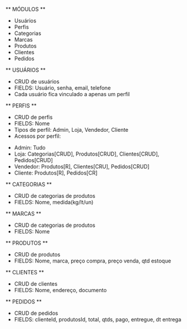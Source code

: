 ** MÓDULOS **

- Usuários
- Perfis
- Categorias
- Marcas
- Produtos
- Clientes
- Pedidos

** USUÁRIOS **

- CRUD de usuários
- FIELDS: Usuário, senha, email, telefone
- Cada usuário fica vinculado a apenas um perfil

** PERFIS **

- CRUD de perfis
- FIELDS: Nome
- Tipos de perfil: Admin, Loja, Vendedor, Cliente
- Acessos por perfil:

* Admin: Tudo
* Loja: Categorias[CRUD], Produtos[CRUD], Clientes[CRUD], Pedidos[CRUD]
* Vendedor: Produtos[R], Clientes[CRU], Pedidos[CRUD]
* Cliente: Produtos[R], Pedidos[CR]

** CATEGORIAS **

- CRUD de categorias de produtos
- FIELDS: Nome, medida(kg/lt/un)

** MARCAS **

- CRUD de categorias de produtos
- FIELDS: Nome

** PRODUTOS **

- CRUD de produtos
- FIELDS: Nome, marca, preço compra, preço venda, qtd estoque

** CLIENTES **

- CRUD de clientes
- FIELDS: Nome, endereço, documento

** PEDIDOS **

- CRUD de pedidos
- FIELDS: clienteId, produtosId, total, qtds, pago, entregue, dt entrega
